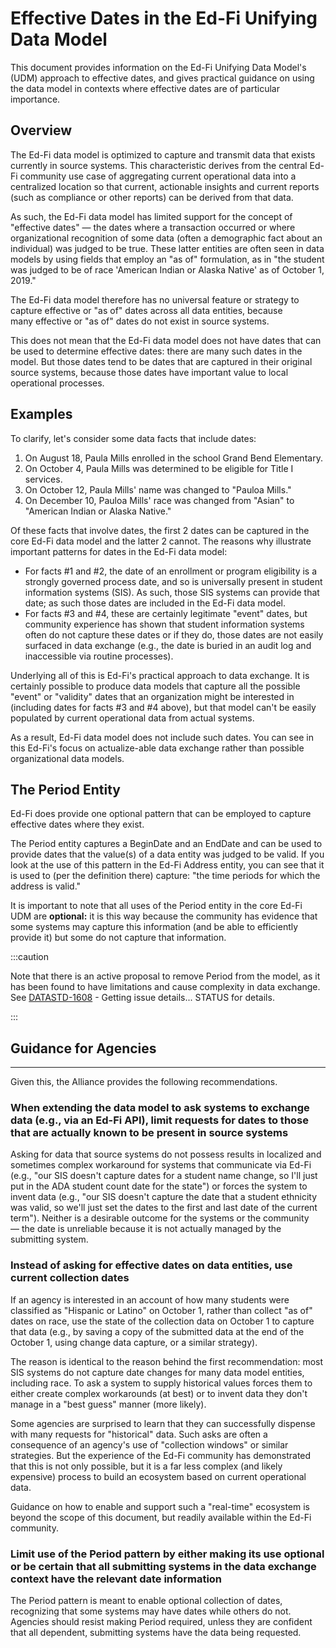 # Effective Dates in the Ed-Fi Unifying Data Model

This document provides information on the Ed-Fi Unifying Data Model's (UDM)
approach to effective dates, and gives practical guidance on using the data
model in contexts where effective dates are of particular importance.

## Overview

The Ed-Fi data model is optimized to capture and transmit data that exists
currently in source systems. This characteristic derives from the central Ed-Fi
community use case of aggregating current operational data into a centralized
location so that current, actionable insights and current reports (such as
compliance or other reports) can be derived from that data.

As such, the Ed-Fi data model has limited support for the concept of "effective
dates" — the dates where a transaction occurred or where organizational
recognition of some data (often a demographic fact about an individual) was
judged to be true. These latter entities are often seen in data models by using
fields that employ an "as of" formulation, as in "the student was judged to be
of race 'American Indian or Alaska Native' as of October 1, 2019."

The Ed-Fi data model therefore has no universal feature or strategy to capture
effective or "as of" dates across all data entities, because many effective or
"as of" dates do not exist in source systems.

This does not mean that the Ed-Fi data model does not have dates that can be
used to determine effective dates: there are many such dates in the model. But
those dates tend to be dates that are captured in their original source systems,
because those dates have important value to local operational processes.

## Examples

To clarify, let's consider some data facts that include dates:

1. On August 18, Paula Mills enrolled in the school Grand Bend Elementary.
2. On October 4, Paula Mills was determined to be eligible for Title I
    services.
3. On October 12, Paula Mills' name was changed to "Pauloa Mills."
4. On December 10, Pauloa Mills' race was changed from "Asian" to "American
    Indian or Alaska Native."

Of these facts that involve dates, the first 2 dates can be captured in the core
Ed-Fi data model and the latter 2 cannot. The reasons why illustrate important
patterns for dates in the Ed-Fi data model:

* For facts #1 and #2, the date of an enrollment or program eligibility is a
    strongly governed process date, and so is universally present in student
    information systems (SIS). As such, those SIS systems can provide that date;
    as such those dates are included in the Ed-Fi data model.
* For facts #3 and #4, these are certainly legitimate "event" dates, but
    community experience has shown that student information systems often do not
    capture these dates or if they do, those dates are not easily surfaced in
    data exchange (e.g., the date is buried in an audit log and inaccessible via
    routine processes).

Underlying all of this is Ed-Fi's practical approach to data exchange. It is
certainly possible to produce data models that capture all the possible "event"
or "validity" dates that an organization might be interested in (including dates
for facts #3 and #4 above), but that model can't be easily populated by current
operational data from actual systems.

As a result, Ed-Fi data model does not include such dates. You can see in this
Ed-Fi's focus on actualize-able data exchange rather than possible
organizational data models.

## The Period Entity

Ed-Fi does provide one optional pattern that can be employed to capture
effective dates where they exist.

The Period entity captures a BeginDate and an EndDate and can be used to provide
dates that the value(s) of a data entity was judged to be valid. If you look at
the use of this pattern in the Ed-Fi Address entity, you can see that it is used
to (per the definition there) capture: "the time periods for which the address
is valid."

It is important to note that all uses of the Period entity in the core Ed-Fi UDM
are **optional:** it is this way because the community has evidence that some
systems may capture this information (and be able to efficiently provide it) but
some do not capture that information.

:::caution

Note that there is an active proposal to remove Period from the model, as it has
been found to have limitations and cause complexity in data exchange. See
[DATASTD-1608](https://tracker.ed-fi.org/browse/DATASTD-1608) - Getting issue
details... STATUS for details.

:::

## Guidance for Agencies

* * *

Given this, the Alliance provides the following recommendations.

### When extending the data model to ask systems to exchange data (e.g., via an Ed-Fi API), limit requests for dates to those that are actually known to be present in source systems

Asking for data that source systems do not possess results in localized and
sometimes complex workaround for systems that communicate via Ed-Fi (e.g., "our
SIS doesn't capture dates for a student name change, so I'll just put in the ADA
student count date for the state") or forces the system to invent data (e.g.,
"our SIS doesn't capture the date that a student ethnicity was valid, so we'll
just set the dates to the first and last date of the current term"). Neither is
a desirable outcome for the systems or the community — the date is unreliable
because it is not actually managed by the submitting system.

### Instead of asking for effective dates on data entities, use current collection dates

If an agency is interested in an account of how many students were classified as
"Hispanic or Latino" on October 1, rather than collect "as of" dates on race,
use the state of the collection data on October 1 to capture that data (e.g., by
saving a copy of the submitted data at the end of the October 1, using change
data capture, or a similar strategy).

The reason is identical to the reason behind the first recommendation: most SIS
systems do not capture date changes for many data model entities, including
race. To ask a system to supply historical values forces them to either create
complex workarounds (at best) or to invent data they don't manage in a "best
guess" manner (more likely).

Some agencies are surprised to learn that they can successfully dispense with
many requests for "historical" data. Such asks are often a consequence of an
agency's use of "collection windows" or similar strategies. But the experience
of the Ed-Fi community has demonstrated that this is not only possible, but it
is a far less complex (and likely expensive) process to build an ecosystem based
on current operational data.

Guidance on how to enable and support such a "real-time" ecosystem is beyond the
scope of this document, but readily available within the Ed-Fi community.

### Limit use of the Period pattern by either making its use optional or be certain that all submitting systems in the data exchange context have the relevant date information

The Period pattern is meant to enable optional collection of dates, recognizing
that some systems may have dates while others do not. Agencies should resist
making Period required, unless they are confident that all dependent, submitting
systems have the data being requested.
